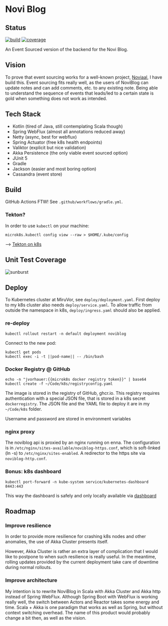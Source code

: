 # Novi Blog

## Status

[![build](https://github.com/jvorhauer/noviblog/actions/workflows/gradle.yml/badge.svg)](https://github.com/jvorhauer/noviblog/actions/workflows/gradle.yml)
[![coverage](https://codecov.io/gh/jvorhauer/noviblog/branch/main/graph/badge.svg?token=Nn5OmNCOEY)](https://codecov.io/gh/jvorhauer/noviblog)

An Event Sourced version of the backend for the Novi Blog.

## Vision

To prove that event sourcing works for a well-known project, [Noviaal](https://github.com/jvorhauer/noviaal), I have build this. 
Event sourcing fits really well, as the users of NoviBlog can update notes and can add comments, etc. to any existing note. 
Being able to understand the sequence of events that leads/led to a certain state is gold when something does not work as intended.

## Tech Stack

* Kotlin (tired of Java, still contemplating Scala though)
* Spring WebFlux (almost all annotations reduced away)
* Netty (async, best for webflux)
* Spring Actuator (free k8s health endpoints)
* Valiktor (explicit but nice validation)
* Akka Persistence (the only viable event sourced option)
* JUnit 5
* Gradle
* Jackson (easier and most boring option)
* Cassandra (event store)

## Build

GitHub Actions FTW! See `.github/workflows/gradle.yml`.

### Tekton?

In order to use `kubectl` on your machine:

```shell
microk8s.kubectl config view --raw > $HOME/.kube/config
```
--> [Tekton on k8s](https://earthly.dev/blog/building-k8s-tekton/)


## Unit Test Coverage

![sunburst](https://codecov.io/gh/jvorhauer/noviblog/branch/main/graphs/sunburst.svg?token=Nn5OmNCOEY)

## Deploy

To Kubernetes cluster at MiruVor, see `deploy/deployment.yaml`. First deploy to my k8s cluster also needs `deploy/service.yaml`.
To allow traffic from outside the namespace in k8s, `deploy/ingress.yaml` should also be applied.

### re-deploy

```shell
kubectl rollout restart -n default deployment noviblog
```

Connect to the new pod:

```shell
kubectl get pods
kubectl exec -i -t ||pod-name|| -- /bin/bash
```

### Docker Registry @ GitHub

```shell
echo -n "jvorhauer:{{microk8s docker registry token}}" | base64
kubectl create -f ~/Code/k8s/registryconfig.yaml
```

The image is stored in the registry of GitHub, ghcr.io. This registry requires authentication with a special JSON file, that is stored in a
k8s secret `dockerregistry`. The JSON file and the YAML file to deploy it are in my `~/Code/k8s` folder.

Username and password are stored in environment variables 

### nginx proxy

The noviblog api is proxied by an nginx running on enna. The configuration is in `/etc/nginx/sites-available/noviblog-https.conf`, which is 
soft-linked (ln -s) to `/etc/nginx/sites-enabled`. A redirector to the https site via `noviblog-http.conf`.

### Bonus: k8s dashboard

```shell
kubectl port-forward -n kube-system service/kubernetes-dashboard 8443:443
```
This way the dashboard is safely and only locally available via [dashboard](https://localhost:8443/#/workloads?namespace=default)

## Roadmap

### Improve resilience

In order to provide more resilience for crashing k8s nodes and other anomalies, the use of Akka Cluster presents itself.

However, Akka Cluster is rather an extra layer of complication that I would like to postpone to when such resilience is really 
useful. In the meantime, rolling updates provided by the current deployment take care of downtime during normal rollouts.

### Improve architecture

My intention is to rewrite NoviBlog in Scala with Akka Cluster and Akka http instead of Spring WebFlux. Although Spring Boot with WebFlux
is working really well, the switch between Actors and Reactor takes some energy and time. Scala + Akka is one paradigm that works
as well as Spring, but without context switching overhead. The name of this product would probably change a bit then, as well as the
vision.

